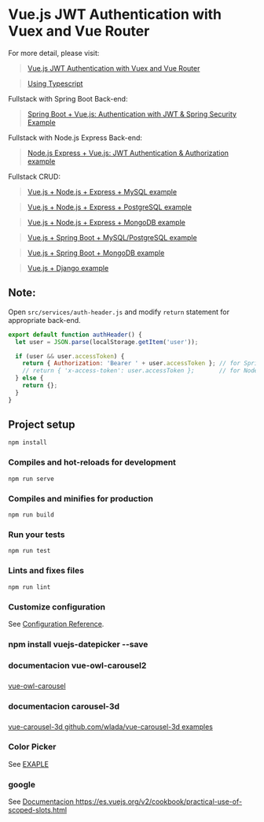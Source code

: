 # Vue.js JWT Authentication with Vuex and Vue Router

For more detail, please visit:
> [Vue.js JWT Authentication with Vuex and Vue Router](https://bezkoder.com/jwt-vue-vuex-authentication/)

> [Using Typescript](https://bezkoder.com/vuex-typescript-jwt-auth/)

Fullstack with Spring Boot Back-end:
> [Spring Boot + Vue.js: Authentication with JWT & Spring Security Example](https://bezkoder.com/spring-boot-vue-js-authentication-jwt-spring-security/)

Fullstack with Node.js Express Back-end:
> [Node.js Express + Vue.js: JWT Authentication & Authorization example](https://bezkoder.com/node-express-vue-jwt-auth/)

Fullstack CRUD:
> [Vue.js + Node.js + Express + MySQL example](https://bezkoder.com/vue-js-node-js-express-mysql-crud-example/)

> [Vue.js + Node.js + Express + PostgreSQL example](https://bezkoder.com/vue-node-express-postgresql/)

> [Vue.js + Node.js + Express + MongoDB example](https://bezkoder.com/vue-node-express-mongodb-mevn-crud/)

> [Vue.js + Spring Boot + MySQL/PostgreSQL example](https://bezkoder.com/spring-boot-vue-js-crud-example/)

> [Vue.js + Spring Boot + MongoDB example](https://bezkoder.com/spring-boot-vue-mongodb/)

> [Vue.js + Django example](https://bezkoder.com/django-vue-js-rest-framework/)

## Note:
Open `src/services/auth-header.js` and modify `return` statement for appropriate back-end.

```js
export default function authHeader() {
  let user = JSON.parse(localStorage.getItem('user'));

  if (user && user.accessToken) {
    return { Authorization: 'Bearer ' + user.accessToken }; // for Spring Boot back-end
    // return { 'x-access-token': user.accessToken };       // for Node.js Express back-end
  } else {
    return {};
  }
}
```

## Project setup
```
npm install
```

### Compiles and hot-reloads for development
```
npm run serve
```

### Compiles and minifies for production
```
npm run build
```

### Run your tests
```
npm run test
```

### Lints and fixes files
```
npm run lint
```

### Customize configuration
See [Configuration Reference](https://cli.vuejs.org/config/).

### npm install vuejs-datepicker --save


### documentacion vue-owl-carousel2
### <carousel></carousel>
[ vue-owl-carousel ](https://www.npmjs.com/package/vue-owl-carousel2)

### documentacion carousel-3d
### <carousel-3d></carousel-3d>
[ vue-carousel-3d ](https://madewithvuejs.com/vue-carousel-3d)
[ github.com/wlada/vue-carousel-3d ](https://github.com/wlada/vue-carousel-3d)
[ examples ](https://wlada.github.io/vue-carousel-3d/examples/)


### Color Picker
See [ EXAPLE ](https://parzibyte.me/blog/2021/06/27/selector-color-vue-color-picker/)



### google
See [ Documentacion ](https://www.npmjs.com/package/@googlemaps/js-api-loader)
https://es.vuejs.org/v2/cookbook/practical-use-of-scoped-slots.html
